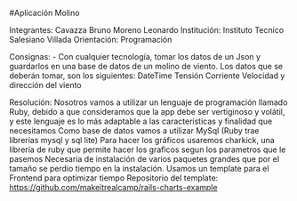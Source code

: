 #Aplicación Molino 

Integrantes: 
  Cavazza Bruno
  Moreno Leonardo
Institución:
  Instituto Tecnico Salesiano Villada
Orientación: 
  Programación 

Consignas: 
 	- Con cualquier tecnología, tomar los datos de un Json y guardarlos en una base de datos de un molino de viento. Los datos que se deberán tomar, son los siguientes: 
  DateTime
  Tensión
  Corriente
  Velocidad y dirección del viento 

Resolución:
  Nosotros vamos a utilizar un lenguaje de programación llamado Ruby, debido a que consideramos que la app debe ser vertiginoso y volátil, y este lenguaje es lo más adaptable a las características y finalidad que necesitamos
  Como base de datos vamos a utilizar MySql (Ruby trae librerías mysql y sql lite)
  Para hacer los gráficos usaremos charkick, una librería de ruby que permite hacer los graficos segun los parametros que le pasemos
  Necesaria de instalación de varios paquetes grandes que por  el tamaño se perdio tiempo en la instalación.
  Usamos un template para el Frontend para optimizar tiempo Repositorio del template: https://github.com/makeitrealcamp/rails-charts-example
